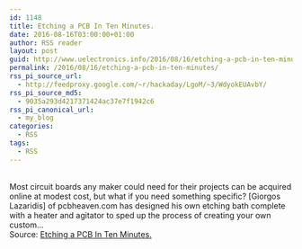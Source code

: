 ```yaml
---
id: 1148
title: Etching a PCB In Ten Minutes.
date: 2016-08-16T03:00:00+01:00
author: RSS reader
layout: post
guid: http://www.uelectronics.info/2016/08/16/etching-a-pcb-in-ten-minutes/
permalink: /2016/08/16/etching-a-pcb-in-ten-minutes/
rss_pi_source_url:
  - http://feedproxy.google.com/~r/hackaday/LgoM/~3/WdyokEUAvbY/
rss_pi_source_md5:
  - 9035a293d4217371424ac37e7f1942c6
rss_pi_canonical_url:
  - my_blog
categories:
  - RSS
tags:
  - RSS
---
```

&#013;  
Most circuit boards any maker could need for their projects can be acquired online at modest cost, but what if you need something specific? [Giorgos Lazaridis] of pcbheaven.com has designed his own etching bath complete with a heater and agitator to sped up the process of creating your own custom…&#013;  
Source: <a href="http://feedproxy.google.com/~r/hackaday/LgoM/~3/WdyokEUAvbY/" target="_blank">Etching a PCB In Ten Minutes.</a>